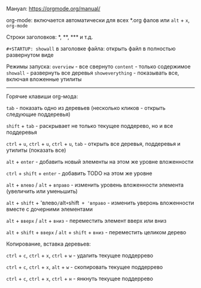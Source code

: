Мануал: https://orgmode.org/manual/

org-mode:
включается автоматически для всех *.org фалов или `alt` + `x`, `org-mode`

Строки заголовков: *, **, *** и т.д.

`#+STARTUP: showall` в заголовке файла: открыть файл в полностью развернутом виде

Режимы запуска:
`overview` - все свернуто
`content` - только содержимое
`showall` - развернуть все деревья
`showeverything` - показывать все, включая вложенные утилиты

---

Горячие клавиши org-мода:

`tab` - показать одно из деревьев (несколько кликов - открыть следующие поддеревья)

`shift` + `tab` - раскрывает не только текущее поддерево, но и все поддеревья

`ctrl` + `u`, `ctrl` + `u`, `ctrl` + `u`, `tab` - открыть все деревья, поддеревья и утилиты (показать все)

`alt` + `enter` - добавить новый элементы на этом же уровне вложенности

`ctrl` + `shift` + `enter` - добавить TODO на этом же уровне

`alt` + `влево` / `alt` + `вправо` - изменить уровень вложенности элемента (увеличить или уменьшить)

`alt` + `shift` + 'влево` / `alt` + `shift` + 'вправо`  - изменить уверонь вложенности вместе с дочерними элементами

`alt` + `вверх` / `alt` + `вниз` - переместить элемент вверх или вниз

`alt` + `shift` + `вверх` / `alt` + `shift` + `вниз` - переместить целиком дерево

Копирование, вставка деревьев:

`ctrl` + `c`, `ctrl` + `x`, `ctrl` + `w` - удалить текущее поддеррево

`ctrl` + `c`, `ctrl` + `x`, `alt` + `w` - скопировать текущее поддеррево

`ctrl` + `c`, `ctrl` + `x`, `ctrl` + `н` - янкнуть текущее поддеррево